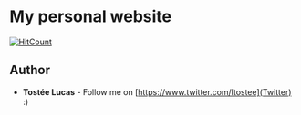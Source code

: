 # My personal website
[![HitCount](http://hits.dwyl.io/luctst/https://github.com/luctst/lucas-tostee.svg)](http://hits.dwyl.io/luctst/https://github.com/luctst/lucas-tostee)


## Author
* **Tostée Lucas** - Follow me on [https://www.twitter.com/ltostee](Twitter) :)